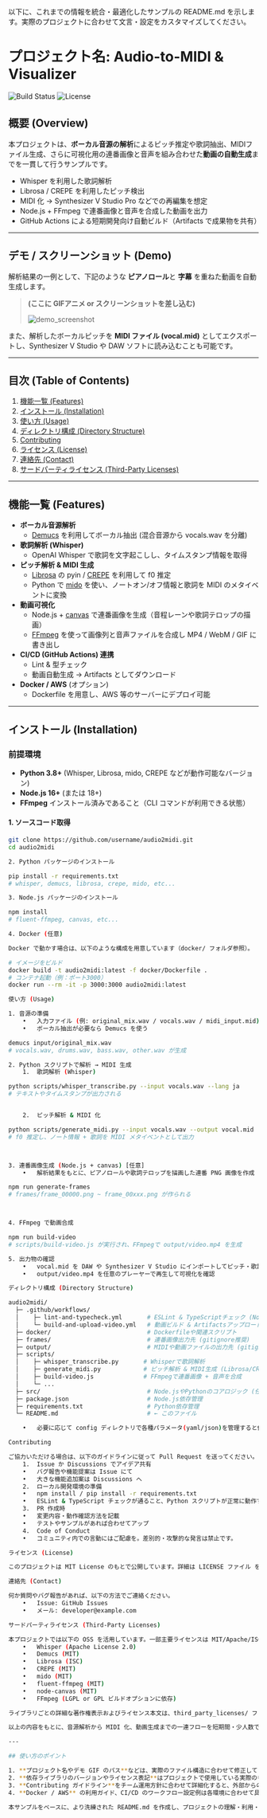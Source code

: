 以下に、これまでの情報を統合・最適化したサンプルの README.md を示します。実際のプロジェクトに合わせて文言・設定をカスタマイズしてください。

# プロジェクト名: Audio-to-MIDI & Visualizer

![Build Status](https://img.shields.io/github/actions/workflow/status/username/audio2midi/build-and-upload-video.yml)
![License](https://img.shields.io/badge/license-MIT-blue)

## 概要 (Overview)
本プロジェクトは、**ボーカル音源の解析**によるピッチ推定や歌詞抽出、MIDIファイル生成、さらに可視化用の連番画像と音声を組み合わせた**動画の自動生成**までを一貫して行うサンプルです。  
- Whisper を利用した歌詞解析  
- Librosa / CREPE を利用したピッチ検出  
- MIDI 化 → Synthesizer V Studio Pro などでの再編集を想定  
- Node.js + FFmpeg で連番画像と音声を合成した動画を出力  
- GitHub Actions による短期開発向け自動ビルド（Artifacts で成果物を共有）

---

## デモ / スクリーンショット (Demo)
解析結果の一例として、下記のような **ピアノロール**と **字幕** を重ねた動画を自動生成します。

> **(ここに GIFアニメ or スクリーンショットを差し込む)**
> 
> ![demo_screenshot](docs/images/demo_screenshot.png)

また、解析したボーカルピッチを **MIDI ファイル (vocal.mid)** としてエクスポートし、Synthesizer V Studio や DAW ソフトに読み込むことも可能です。

---

## 目次 (Table of Contents)
1. [機能一覧 (Features)](#機能一覧-features)  
2. [インストール (Installation)](#インストール-installation)  
3. [使い方 (Usage)](#使い方-usage)  
4. [ディレクトリ構成 (Directory Structure)](#ディレクトリ構成-directory-structure)  
5. [Contributing](#contributing)  
6. [ライセンス (License)](#ライセンス-license)  
7. [連絡先 (Contact)](#連絡先-contact)  
8. [サードパーティライセンス (Third-Party Licenses)](#サードパーティライセンス-third-party-licenses)  

---

## 機能一覧 (Features)
- **ボーカル音源解析**  
  - [Demucs](https://github.com/facebookresearch/demucs) を利用してボーカル抽出 (混合音源から vocals.wav を分離)  
- **歌詞解析 (Whisper)**  
  - OpenAI Whisper で歌詞を文字起こしし、タイムスタンプ情報を取得  
- **ピッチ解析 & MIDI 生成**  
  - [Librosa](https://github.com/librosa/librosa) の pyin / [CREPE](https://github.com/marl/crepe) を利用して f0 推定  
  - Python で [mido](https://github.com/mido/mido) を使い、ノートオン/オフ情報と歌詞を MIDI のメタイベントに変換  
- **動画可視化**  
  - Node.js + [canvas](https://github.com/Automattic/node-canvas) で連番画像を生成（音程レーンや歌詞テロップの描画）  
  - [FFmpeg](https://ffmpeg.org/) を使って画像列と音声ファイルを合成し MP4 / WebM / GIF に書き出し  
- **CI/CD (GitHub Actions) 連携**  
  - Lint & 型チェック  
  - 動画自動生成 → Artifacts としてダウンロード  
- **Docker / AWS** (オプション)  
  - Dockerfile を用意し、AWS 等のサーバーにデプロイ可能

---

## インストール (Installation)

### 前提環境
- **Python 3.8+** (Whisper, Librosa, mido, CREPE などが動作可能なバージョン)  
- **Node.js 16+** (または 18+)  
- **FFmpeg** インストール済みであること（CLI コマンドが利用できる状態）

#### 1. ソースコード取得
```bash
git clone https://github.com/username/audio2midi.git
cd audio2midi

2. Python パッケージのインストール

pip install -r requirements.txt
# whisper, demucs, librosa, crepe, mido, etc...

3. Node.js パッケージのインストール

npm install
# fluent-ffmpeg, canvas, etc...

4. Docker (任意)

Docker で動かす場合は、以下のような構成を用意しています（docker/ フォルダ参照）。

# イメージをビルド
docker build -t audio2midi:latest -f docker/Dockerfile .
# コンテナ起動（例：ポート3000）
docker run --rm -it -p 3000:3000 audio2midi:latest

使い方 (Usage)

1. 音源の準備
	•	入力ファイル (例: original_mix.wav / vocals.wav / midi_input.mid) を input/ フォルダなどに配置
	•	ボーカル抽出が必要なら Demucs を使う

demucs input/original_mix.wav
# vocals.wav, drums.wav, bass.wav, other.wav が生成

2. Python スクリプトで解析 → MIDI 生成
	1.	歌詞解析 (Whisper)

python scripts/whisper_transcribe.py --input vocals.wav --lang ja
# テキストやタイムスタンプが出力される


	2.	ピッチ解析 & MIDI 化

python scripts/generate_midi.py --input vocals.wav --output vocal.mid
# f0 推定し、ノート情報 + 歌詞を MIDI メタイベントとして出力



3. 連番画像生成 (Node.js + canvas) [任意]
	•	解析結果をもとに、ピアノロールや歌詞テロップを描画した連番 PNG 画像を作成

npm run generate-frames
# frames/frame_00000.png ~ frame_00xxx.png が作られる



4. FFmpeg で動画合成

npm run build-video
# scripts/build-video.js が実行され、FFmpegで output/video.mp4 を生成

5. 出力物の確認
	•	vocal.mid を DAW や Synthesizer V Studio にインポートしてピッチ・歌詞を確認
	•	output/video.mp4 を任意のプレーヤーで再生して可視化を確認

ディレクトリ構成 (Directory Structure)

audio2midi/
  ├─ .github/workflows/
  │    ├─ lint-and-typecheck.yml       # ESLint & TypeScriptチェック (Node.js部分)
  │    └─ build-and-upload-video.yml   # 動画ビルド & Artifactsアップロード
  ├─ docker/                           # Dockerfileや関連スクリプト
  ├─ frames/                           # 連番画像出力先 (gitignore推奨)
  ├─ output/                           # MIDIや動画ファイルの出力先 (gitignore推奨)
  ├─ scripts/
  │    ├─ whisper_transcribe.py       # Whisperで歌詞解析
  │    ├─ generate_midi.py            # ピッチ解析 & MIDI生成 (Librosa/CREPE + mido)
  │    ├─ build-video.js              # FFmpegで連番画像 + 音声を合成
  │    └─ ...
  ├─ src/                              # Node.jsやPythonのコアロジック (任意)
  ├─ package.json                      # Node.js依存管理
  ├─ requirements.txt                  # Python依存管理
  └─ README.md                         # ← このファイル

	•	必要に応じて config ディレクトリで各種パラメータ(yaml/json)を管理すると便利です。

Contributing

ご協力いただける場合は、以下のガイドラインに従って Pull Request を送ってください。
	1.	Issue か Discussions でアイデア共有
	•	バグ報告や機能提案は Issue にて
	•	大きな機能追加案は Discussions へ
	2.	ローカル開発環境の準備
	•	npm install / pip install -r requirements.txt
	•	ESLint & TypeScript チェックが通ること、Python スクリプトが正常に動作することを確認
	3.	PR 作成時
	•	変更内容・動作確認方法を記載
	•	テストやサンプルがあれば合わせてアップ
	4.	Code of Conduct
	•	コミュニティ内での言動にはご配慮を。差別的・攻撃的な発言は禁止です。

ライセンス (License)

このプロジェクトは MIT License のもとで公開しています。詳細は LICENSE ファイル をご確認ください。

連絡先 (Contact)

何か質問やバグ報告があれば、以下の方法でご連絡ください。
	•	Issue: GitHub Issues
	•	メール: developer@example.com

サードパーティライセンス (Third-Party Licenses)

本プロジェクトでは以下の OSS を活用しています。一部主要ライセンスは MIT/Apache/ISC 等の寛容なライセンスです。
	•	Whisper (Apache License 2.0)
	•	Demucs (MIT)
	•	Librosa (ISC)
	•	CREPE (MIT)
	•	mido (MIT)
	•	fluent-ffmpeg (MIT)
	•	node-canvas (MIT)
	•	FFmpeg (LGPL or GPL ビルドオプションに依存)

ライブラリごとの詳細な著作権表示およびライセンス本文は、third_party_licenses/ フォルダなどに同梱しています。各ライブラリのライセンス要件を遵守し、著作権表示を削除しないでください。

以上の内容をもとに、音源解析から MIDI 化、動画生成までの一連フローを短期間・少人数で効率的に進められます。ぜひご活用ください！

---

## 使い方のポイント

1. **プロジェクト名やデモ GIF のパス**などは、実際のファイル構造に合わせて修正してください。  
2. **依存ライブラリのバージョンやライセンス表記**はプロジェクトで使用している実際のものを確認して追記してください。  
3. **Contributing ガイドライン**をチーム運用方針に合わせて詳細化すると、外部からのコントリビューションが円滑になります。  
4. **Docker / AWS** の利用ガイド、CI/CD のワークフロー設定例は各環境に合わせて具体的に追記してください。

本サンプルをベースに、より洗練された README.md を作成し、プロジェクトの理解・利用・貢献をスムーズに促進してください。
